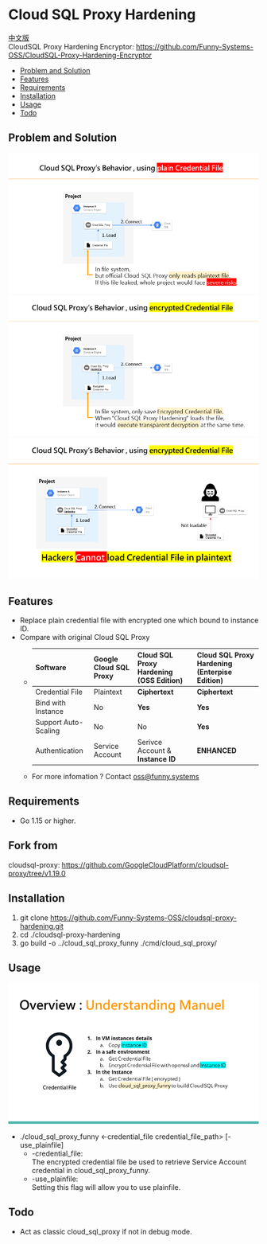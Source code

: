 
# Cloud SQL Proxy Hardening
[中文版](https://github.com/Funny-Systems-OSS/CloudSQL-Proxy-Hardening/blob/master/README.zh.md)\
CloudSQL Proxy Hardening Encryptor: https://github.com/Funny-Systems-OSS/CloudSQL-Proxy-Hardening-Encryptor
+ [Problem and Solution](#Solution)
+ [Features](#Features)
+ [Requirements](#Requirements)
+ [Installation](#Installation)
+ [Usage](#Usage)
+ [Todo](#Todo)
## Problem and Solution 
![Before](https://github.com/Funny-Systems-OSS/cloudsql-proxy-hardening/blob/master/asset/01.PNG)
![After](https://github.com/Funny-Systems-OSS/cloudsql-proxy-hardening/blob/master/asset/02.PNG)
![Result](https://github.com/Funny-Systems-OSS/cloudsql-proxy-hardening/blob/master/asset/03.PNG)
## Features
+ Replace plain credential file with encrypted one which bound to instance ID.
+ Compare with original Cloud SQL Proxy
  + Software             | Google Cloud SQL Proxy  | Cloud SQL Proxy Hardening (OSS Edition) | Cloud SQL Proxy Hardening (Enterpise Edition)
    ---------------------|-------------------------|-----------------------------------------|----------------------------------------------
    Credential File      | Plaintext               | **Ciphertext**                          | **Ciphertext**
    Bind with Instance   | No                      | **Yes**                                 | **Yes**
    Support Auto-Scaling | No                      | No                                      | **Yes**
    Authentication       | Service Account         | Serivce Account & **Instance ID**       | **ENHANCED**
  + For more infomation ? Contact [oss@funny.systems](mailto:oss@funny.systems) 
## Requirements
+ Go 1.15 or higher.
## Fork from
cloudsql-proxy: https://github.com/GoogleCloudPlatform/cloudsql-proxy/tree/v1.19.0
## Installation
1. git clone https://github.com/Funny-Systems-OSS/cloudsql-proxy-hardening.git
2. cd ./cloudsql-proxy-hardening
3. go build -o ../cloud_sql_proxy_funny ./cmd/cloud_sql_proxy/
## Usage
![Overview](https://github.com/Funny-Systems-OSS/cloudsql-proxy-hardening/blob/master/asset/manuel.png)
+ ./cloud_sql_proxy_funny <-credential_file credential_file_path> [-use_plainfile]
  + -credential_file:\
    The encrypted credential file be used to retrieve Service Account credential in cloud_sql_proxy_funny.
  + -use_plainfile:\
    Setting this flag will allow you to use plainfile.
## Todo
+ Act as classic cloud_sql_proxy if not in debug mode.
